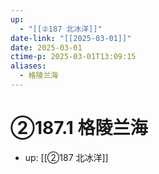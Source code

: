 ```yaml
---
up:
  - "[[②187 北冰洋]]"
date-link: "[[2025-03-01]]"
date: 2025-03-01
ctime-p: 2025-03-01T13:09:15
aliases:
  - 格陵兰海
---
```


# ②187.1 格陵兰海

- up: [[②187 北冰洋]]
